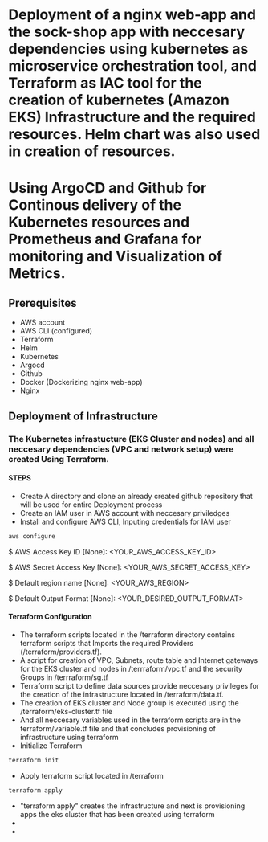 # Deployment of a nginx web-app and the sock-shop app with neccesary dependencies using kubernetes as microservice orchestration tool, and Terraform as IAC tool for the creation of kubernetes (Amazon EKS) Infrastructure and the required resources. Helm chart was also used in creation of resources.
# Using ArgoCD and Github for Continous delivery of the Kubernetes resources and Prometheus and Grafana for monitoring and Visualization of Metrics. 
## Prerequisites
* AWS account
* AWS CLI (configured) 
* Terraform 
* Helm 
* Kubernetes
* Argocd 
* Github
* Docker (Dockerizing nginx web-app) 
* Nginx 
## Deployment of Infrastructure 
### The Kubernetes infrastucture (EKS Cluster and nodes) and all neccesary dependencies (VPC and network setup)  were created Using Terraform.  
#### STEPS
* Create A directory and clone an already created github repository that will be used for entire Deployment process
* Create an IAM user in AWS account with neccesary priviledges
* Install and configure AWS CLI, Inputing credentials for IAM user  
``` bash 
aws configure
````
$ AWS Access Key ID [None]: <YOUR_AWS_ACCESS_KEY_ID>

$ AWS Secret Access Key [None]: <YOUR_AWS_SECRET_ACCESS_KEY>

$ Default region name [None]: <YOUR_AWS_REGION>

$ Default Output Format [None]: <YOUR_DESIRED_OUTPUT_FORMAT>

#### Terraform Configuration 

* The terraform scripts located in the /terraform directory contains terraform scripts that Imports the required Providers (/terraform/providers.tf).
* A script for creation of VPC, Subnets, route table and Internet gateways for the EKS cluster and nodes in /terrraform/vpc.tf and the security Groups in /terrraform/sg.tf
* Terraform script to define data sources provide neccesary privileges for the creation of the infrastructure located in /terraform/data.tf. 
* The creation of EKS cluster and Node group is executed using the /terraform/eks-cluster.tf file 
* And all neccesary variables used in the terraform scripts are in the terraform/variable.tf file and that concludes provisioning of infrastructure using terraform 
* Initialize Terraform 
``` bash 
terraform init
```
* Apply terraform script located in /terraform
``` bash 
terraform apply
```
* "terraform apply" creates the infrastructure and next is provisioning apps the eks cluster that has been created using terraform 
* 
* 
